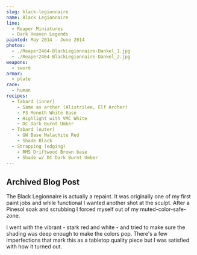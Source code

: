 ```yaml
---
slug: black-legionnaire
name: Black Legionnaire
line:
  - Reaper Miniatures
  - Dark Heaven Legends
painted: May 2014 - June 2014
photos:
  - ./Reaper2464-BlackLegionnaire-Dankel_1.jpg
  - ./Reaper2464-BlackLegionnaire-Dankel_2.jpg
weapons:
  - sword
armor:
  - plate
race:
  - human
recipes:
  - Tabard (inner)
    - Same as archer (Alistrilee, Elf Archer)
    - P3 Menoth White Base
    - Highlight with VMC White
    - DC Dark Burnt Umber
  - Tabard (outer)
    - GW Base Malachite Red
    - Shade Black
  - Strapping (edging)
    - RMS Driftwood Brown base
    - Shade w/ DC Dark Burnt Umber
---
```


## Archived Blog Post

The Black Legionnaire is actually a repaint. It was originally one of my first paint jobs and while functional I wanted another shot at the sculpt. After a Pinesol soak and scrubbing I forced myself out of my muted-color-safe-zone.

I went with the vibrant - stark red and white - and tried to make sure the shading was deep enough to make the colors pop. There's a few imperfections that mark this as a tabletop quality piece but I was satisfied with how it turned out.
